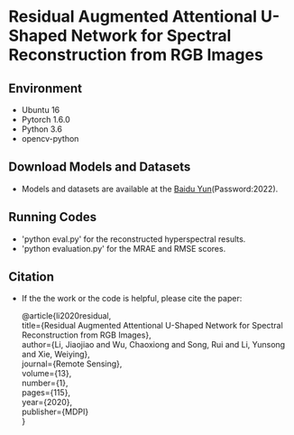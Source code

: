# Residual Augmented Attentional U-Shaped Network for Spectral Reconstruction from RGB Images
## Environment
- Ubuntu 16
- Pytorch 1.6.0
- Python 3.6
- opencv-python
## Download Models and Datasets
- Models and datasets are available at the [Baidu Yun](https://pan.baidu.com/s/1M3nxvf7BQhuGTHYIJ03Xgg)(Password:2022).
## Running Codes
- 'python eval.py' for the reconstructed hyperspectral results.
- 'python evaluation.py' for the MRAE and RMSE scores.
## Citation
- If the the work or the code is helpful, please cite the paper:

    @article{li2020residual,  
      title={Residual Augmented Attentional U-Shaped Network for Spectral Reconstruction from RGB Images},  
      author={Li, Jiaojiao and Wu, Chaoxiong and Song, Rui and Li, Yunsong and Xie, Weiying},  
      journal={Remote Sensing},  
      volume={13},  
      number={1},  
      pages={115},  
      year={2020},  
      publisher={MDPI}  
    }  
